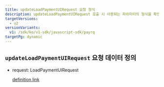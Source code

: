 ```yaml
---
title: updateLoadPaymentUIRequest 요청 형식
description: updateLoadPaymentUIRequest 호출 시 사용되는 파라미터의 형식을 확인할 수 있습니다.
targetVersions:
  - v2
versionVariants:
  v1: /sdk/ko/v1-sdk/javascript-sdk/payrq
targetPg: dynamic
---
```


## `updateLoadPaymentUIRequest` 요청 데이터 정의

- request: LoadPaymentUIRequest

  [definition link](https://developers.portone.io/schema/browser-sdk.yml#/resources/request/LoadPaymentUIRequest)
